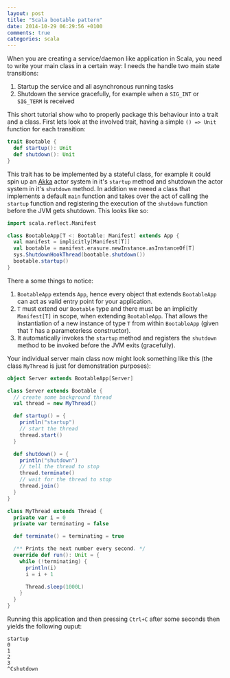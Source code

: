 ```yaml
---
layout: post
title: "Scala bootable pattern"
date: 2014-10-29 06:29:56 +0100
comments: true
categories: scala
---
```


When you are creating a service/daemon like application in Scala, you need to write your main class in a certain way: I needs the handle two main state transitions:

1. Startup the service and all asynchronous running tasks
2. Shutdown the service gracefully, for example when a `SIG_INT` or `SIG_TERM` is received

This short tutorial show who to properly package this behaviour into a trait and a class. First lets look at the involved trait, having a simple `() => Unit` function for each transition:

``` scala Bootable.scala
trait Bootable {
  def startup(): Unit
  def shutdown(): Unit
}
```

This trait has to be implemented by a stateful class, for example it could spin up an [Akka](http://akka.io/) actor system in it's `startup` method and shutdown the actor system in it's `shutdown` method. In addition we neeed a class that implements a default `main` function and takes over the act of calling the `startup` function and registering the execution of the `shutdown` function before the JVM gets shutdown. This looks like so:

``` scala BootableApp.scala
import scala.reflect.Manifest

class BootableApp[T <: Bootable: Manifest] extends App {
  val manifest = implicitly[Manifest[T]]
  val bootable = manifest.erasure.newInstance.asInstanceOf[T]
  sys.ShutdownHookThread(bootable.shutdown())
  bootable.startup()
}
```

There a some things to notice:

1. `BootableApp` extends `App`, hence every object that extends `BootableApp` can act as valid entry point for your application.
2. `T` must extend our `Bootable` type and there must be an implicitly `Manifest[T]` in scope, when extending `BootableApp`. That allows the instantiation of a new instance of type `T` from within `BootableApp` (given that `T` has a parameterless constructor).
3. It automatically invokes the `startup` method and registers the `shutdown` method to be invoked before the JVM exits (gracefully).

Your individual server main class now might look something like this (the class `MyThread` is just for demonstration purposes):

``` scala Server.scala
object Server extends BootableApp[Server]

class Server extends Bootable {
  // create some background thread
  val thread = new MyThread()

  def startup() = {
    println("startup")
    // start the thread
    thread.start()
  }

  def shutdown() = {
    println("shutdown")
    // tell the thread to stop
    thread.terminate()
    // wait for the thread to stop
    thread.join()
  }
}

class MyThread extends Thread {
  private var i = 0
  private var terminating = false

  def terminate() = terminating = true

  /** Prints the next number every second. */
  override def run(): Unit = {
    while (!terminating) {
      println(i)
      i = i + 1

      Thread.sleep(1000L)
    }
  }
}
```

Running this application and then pressing `Ctrl+C` after some seconds then yields the following ouput:

``` plain
startup
0
1
2
3
^Cshutdown
```
